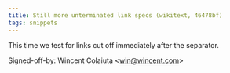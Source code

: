 ```yaml
---
title: Still more unterminated link specs (wikitext, 46478bf)
tags: snippets
---
```


This time we test for links cut off immediately after the separator.

Signed-off-by: Wincent Colaiuta &lt;win@wincent.com&gt;
